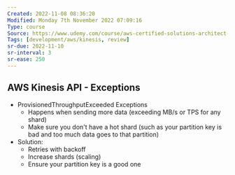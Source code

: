 ```yaml
---
Created: 2022-11-08 08:36:20
Modified: Monday 7th November 2022 07:09:16
Type: course
Source: https://www.udemy.com/course/aws-certified-solutions-architect-associate-saa-c01/?xref=E0Aed11STH4LPUQvCz0GJFABTmM=
Tags: [development/aws/kinesis, review]
sr-due: 2022-11-10
sr-interval: 3
sr-ease: 250
---
```


## AWS Kinesis API - Exceptions

- ProvisionedThroughputExceeded Exceptions
    - Happens when sending more data (exceeding MB/s or TPS for any shard)
    - Make sure you don't have a hot shard (such as your partition key is bad and too much data goes to that partition)
- Solution:
    - Retries with backoff
    - Increase shards (scaling)
    - Ensure your partition key is a good one